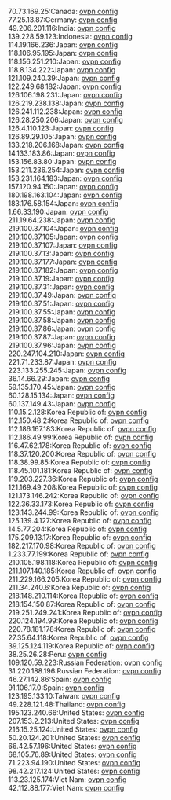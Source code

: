 70.73.169.25:Canada: [ovpn config](vpn/70_73_169_25.ovpn)  
77.25.13.87:Germany: [ovpn config](vpn/77_25_13_87.ovpn)  
49.206.201.116:India: [ovpn config](vpn/49_206_201_116.ovpn)  
139.228.59.123:Indonesia: [ovpn config](vpn/139_228_59_123.ovpn)  
114.19.166.236:Japan: [ovpn config](vpn/114_19_166_236.ovpn)  
118.106.95.195:Japan: [ovpn config](vpn/118_106_95_195.ovpn)  
118.156.251.210:Japan: [ovpn config](vpn/118_156_251_210.ovpn)  
118.8.134.222:Japan: [ovpn config](vpn/118_8_134_222.ovpn)  
121.109.240.39:Japan: [ovpn config](vpn/121_109_240_39.ovpn)  
122.249.68.182:Japan: [ovpn config](vpn/122_249_68_182.ovpn)  
126.106.198.231:Japan: [ovpn config](vpn/126_106_198_231.ovpn)  
126.219.238.138:Japan: [ovpn config](vpn/126_219_238_138.ovpn)  
126.241.112.238:Japan: [ovpn config](vpn/126_241_112_238.ovpn)  
126.28.250.206:Japan: [ovpn config](vpn/126_28_250_206.ovpn)  
126.4.110.123:Japan: [ovpn config](vpn/126_4_110_123.ovpn)  
126.89.29.105:Japan: [ovpn config](vpn/126_89_29_105.ovpn)  
133.218.206.168:Japan: [ovpn config](vpn/133_218_206_168.ovpn)  
14.133.183.86:Japan: [ovpn config](vpn/14_133_183_86.ovpn)  
153.156.83.80:Japan: [ovpn config](vpn/153_156_83_80.ovpn)  
153.211.236.254:Japan: [ovpn config](vpn/153_211_236_254.ovpn)  
153.231.164.183:Japan: [ovpn config](vpn/153_231_164_183.ovpn)  
157.120.94.150:Japan: [ovpn config](vpn/157_120_94_150.ovpn)  
180.198.163.104:Japan: [ovpn config](vpn/180_198_163_104.ovpn)  
183.176.58.154:Japan: [ovpn config](vpn/183_176_58_154.ovpn)  
1.66.33.190:Japan: [ovpn config](vpn/1_66_33_190.ovpn)  
211.19.64.238:Japan: [ovpn config](vpn/211_19_64_238.ovpn)  
219.100.37.104:Japan: [ovpn config](vpn/219_100_37_104.ovpn)  
219.100.37.105:Japan: [ovpn config](vpn/219_100_37_105.ovpn)  
219.100.37.107:Japan: [ovpn config](vpn/219_100_37_107.ovpn)  
219.100.37.13:Japan: [ovpn config](vpn/219_100_37_13.ovpn)  
219.100.37.177:Japan: [ovpn config](vpn/219_100_37_177.ovpn)  
219.100.37.182:Japan: [ovpn config](vpn/219_100_37_182.ovpn)  
219.100.37.19:Japan: [ovpn config](vpn/219_100_37_19.ovpn)  
219.100.37.31:Japan: [ovpn config](vpn/219_100_37_31.ovpn)  
219.100.37.49:Japan: [ovpn config](vpn/219_100_37_49.ovpn)  
219.100.37.51:Japan: [ovpn config](vpn/219_100_37_51.ovpn)  
219.100.37.55:Japan: [ovpn config](vpn/219_100_37_55.ovpn)  
219.100.37.58:Japan: [ovpn config](vpn/219_100_37_58.ovpn)  
219.100.37.86:Japan: [ovpn config](vpn/219_100_37_86.ovpn)  
219.100.37.87:Japan: [ovpn config](vpn/219_100_37_87.ovpn)  
219.100.37.96:Japan: [ovpn config](vpn/219_100_37_96.ovpn)  
220.247.104.210:Japan: [ovpn config](vpn/220_247_104_210.ovpn)  
221.71.233.87:Japan: [ovpn config](vpn/221_71_233_87.ovpn)  
223.133.255.245:Japan: [ovpn config](vpn/223_133_255_245.ovpn)  
36.14.66.29:Japan: [ovpn config](vpn/36_14_66_29.ovpn)  
59.135.170.45:Japan: [ovpn config](vpn/59_135_170_45.ovpn)  
60.128.15.134:Japan: [ovpn config](vpn/60_128_15_134.ovpn)  
60.137.149.43:Japan: [ovpn config](vpn/60_137_149_43.ovpn)  
110.15.2.128:Korea Republic of: [ovpn config](vpn/110_15_2_128.ovpn)  
112.150.48.2:Korea Republic of: [ovpn config](vpn/112_150_48_2.ovpn)  
112.186.167.183:Korea Republic of: [ovpn config](vpn/112_186_167_183.ovpn)  
112.186.49.99:Korea Republic of: [ovpn config](vpn/112_186_49_99.ovpn)  
116.47.62.178:Korea Republic of: [ovpn config](vpn/116_47_62_178.ovpn)  
118.37.120.200:Korea Republic of: [ovpn config](vpn/118_37_120_200.ovpn)  
118.38.99.85:Korea Republic of: [ovpn config](vpn/118_38_99_85.ovpn)  
118.45.101.181:Korea Republic of: [ovpn config](vpn/118_45_101_181.ovpn)  
119.203.227.36:Korea Republic of: [ovpn config](vpn/119_203_227_36.ovpn)  
121.169.49.208:Korea Republic of: [ovpn config](vpn/121_169_49_208.ovpn)  
121.173.146.242:Korea Republic of: [ovpn config](vpn/121_173_146_242.ovpn)  
122.36.33.173:Korea Republic of: [ovpn config](vpn/122_36_33_173.ovpn)  
123.143.244.99:Korea Republic of: [ovpn config](vpn/123_143_244_99.ovpn)  
125.139.4.127:Korea Republic of: [ovpn config](vpn/125_139_4_127.ovpn)  
14.5.77.204:Korea Republic of: [ovpn config](vpn/14_5_77_204.ovpn)  
175.209.13.17:Korea Republic of: [ovpn config](vpn/175_209_13_17.ovpn)  
182.217.170.98:Korea Republic of: [ovpn config](vpn/182_217_170_98.ovpn)  
1.233.77.199:Korea Republic of: [ovpn config](vpn/1_233_77_199.ovpn)  
210.105.198.118:Korea Republic of: [ovpn config](vpn/210_105_198_118.ovpn)  
211.107.140.185:Korea Republic of: [ovpn config](vpn/211_107_140_185.ovpn)  
211.229.166.205:Korea Republic of: [ovpn config](vpn/211_229_166_205.ovpn)  
211.34.240.6:Korea Republic of: [ovpn config](vpn/211_34_240_6.ovpn)  
218.148.210.114:Korea Republic of: [ovpn config](vpn/218_148_210_114.ovpn)  
218.154.150.87:Korea Republic of: [ovpn config](vpn/218_154_150_87.ovpn)  
219.251.249.241:Korea Republic of: [ovpn config](vpn/219_251_249_241.ovpn)  
220.124.194.99:Korea Republic of: [ovpn config](vpn/220_124_194_99.ovpn)  
220.78.181.178:Korea Republic of: [ovpn config](vpn/220_78_181_178.ovpn)  
27.35.64.118:Korea Republic of: [ovpn config](vpn/27_35_64_118.ovpn)  
39.125.124.119:Korea Republic of: [ovpn config](vpn/39_125_124_119.ovpn)  
38.25.26.28:Peru: [ovpn config](vpn/38_25_26_28.ovpn)  
109.120.59.223:Russian Federation: [ovpn config](vpn/109_120_59_223.ovpn)  
31.220.188.196:Russian Federation: [ovpn config](vpn/31_220_188_196.ovpn)  
46.27.142.86:Spain: [ovpn config](vpn/46_27_142_86.ovpn)  
91.106.17.0:Spain: [ovpn config](vpn/91_106_17_0.ovpn)  
123.195.133.10:Taiwan: [ovpn config](vpn/123_195_133_10.ovpn)  
49.228.121.48:Thailand: [ovpn config](vpn/49_228_121_48.ovpn)  
195.123.240.66:United States: [ovpn config](vpn/195_123_240_66.ovpn)  
207.153.2.213:United States: [ovpn config](vpn/207_153_2_213.ovpn)  
216.15.25.124:United States: [ovpn config](vpn/216_15_25_124.ovpn)  
50.20.124.201:United States: [ovpn config](vpn/50_20_124_201.ovpn)  
66.42.57.196:United States: [ovpn config](vpn/66_42_57_196.ovpn)  
68.105.76.89:United States: [ovpn config](vpn/68_105_76_89.ovpn)  
71.223.94.190:United States: [ovpn config](vpn/71_223_94_190.ovpn)  
98.42.217.124:United States: [ovpn config](vpn/98_42_217_124.ovpn)  
113.23.125.174:Viet Nam: [ovpn config](vpn/113_23_125_174.ovpn)  
42.112.88.177:Viet Nam: [ovpn config](vpn/42_112_88_177.ovpn)  
